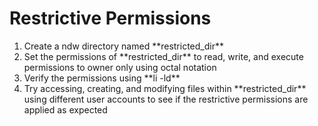 # Restrictive Permissions
<ol>
	<li> Create a ndw directory named **restricted_dir** </li>
	<li> Set the permissions of **restricted_dir** to read, write, and execute permissions to owner only using octal notation </li>
	<li> Verify the permissions using **li -ld** </li>
	<li> Try accessing, creating, and modifying files within **restricted_dir** using different user accounts to see if the restrictive permissions are applied as expected </li>
</ol>

